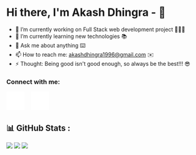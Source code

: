 
<!--
**akashdhingra/akashdhingra** is a ✨ _special_ ✨ repository because its `README.md` (this file) appears on your GitHub profile.

Here are some ideas to get you started:

- 🔭 I’m currently working on ...
- 🌱 I’m currently learning ...
- 👯 I’m looking to collaborate on ...
- 🤔 I’m looking for help with ...
- 💬 Ask me about ...
- 📫 How to reach me: ...
- 😄 Pronouns: ...
- ⚡ Fun fact: ...
-->

# Hi there, I'm Akash Dhingra - 👋 

- 🔭 I’m currently working on Full Stack web development project 👨🏻‍💻
- 🌱 I’m currently learning new technologies 📚
- 💬 Ask me about anything ⌨️
- 📫 How to reach me: akashdhingra1996@gmail.com ✉️
- ⚡ Thought: Being good isn't good enough, so always be the best!!! 😎

### Connect with me:
[![website](./img/linkedin-dark.svg)](https://www.linkedin.com/in/akash-dhingra/)
&nbsp;&nbsp;
[![website](./img/instagram-dark.svg)](https://www.instagram.com/akash_dhingra_/)

<!--
<a href="https://github.com/akashdhingra">
  <img align="center" src="https://github-readme-stats.vercel.app/api/top-langs/?username=akashdhingra&theme=algolia&layout=compact&langs_count=10" />
</a>
<a href="https://github.com/akashdhingra">
 <img align="center" src="https://github-readme-stats.vercel.app/api?username=akashdhingra&show_icons=true&theme=algolia&line_height=27" alt="akashdhingra's github stats"/>
</a>
-->

## 📊 GitHub Stats :
![](https://github-readme-stats.vercel.app/api?username=akashdhingra&theme=algolia&hide_border=true&include_all_commits=true&count_private=true)
![](https://github-readme-streak-stats.herokuapp.com/?user=akashdhingra&theme=algolia&hide_border=true)
![](https://github-readme-stats.vercel.app/api/top-langs/?username=akashdhingra&theme=algolia&hide_border=true&include_all_commits=truecount_private=true&layout=compact)


[instagram]: https://www.instagram.com/akash_dhingra_/
[linkedin]: https://www.linkedin.com/in/akash-dhingra/

